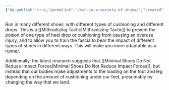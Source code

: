 ```yaml
---
{"dg-publish":true,"permalink":"/run-in-a-variety-of-shoes/","created":"2020-08-09T08:54:32.000-04:00","updated":"2024-03-05T20:32:44.982-05:00"}
---
```


Run in many different shoes, with different types of cushioning and different drops. This is a [[Mithradizing Tactic\|Mithradizing Tactic]] to prevent the poison of one type of heel drop or cushioning from causing an overuse injury, and to allow you to train the fascia to bear the impact of different types of shoes in different ways. This will make you more adaptable as a runner.

Additionally, the latest research suggests that [[Minimal Shoes Do Not Reduce Impact Forces\|Minimal Shoes Do Not Reduce Impact Forces]], but instead that our bodies make adjustments to the loading on the foot and leg depending on the amount of cushioning under our feet, presumably by changing the way that we land.
